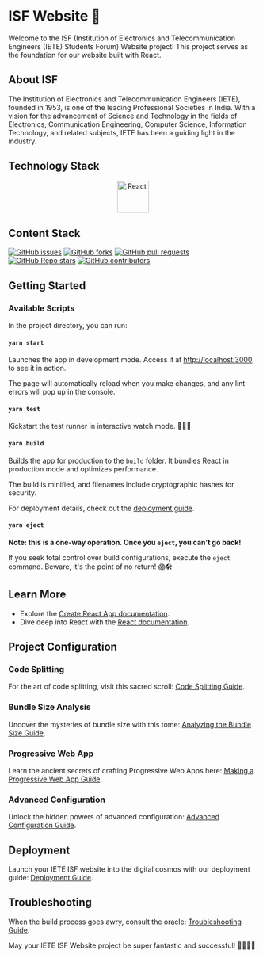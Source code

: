 # ISF Website 🚀

Welcome to the ISF (Institution of Electronics and Telecommunication Engineers (IETE) Students Forum) Website project! This project serves as the foundation for our website built with React.

## About ISF

The Institution of Electronics and Telecommunication Engineers (IETE), founded in 1953, is one of the leading Professional Societies in India. With a vision for the advancement of Science and Technology in the fields of Electronics, Communication Engineering, Computer Science, Information Technology, and related subjects, IETE has been a guiding light in the industry.

## Technology Stack
<p align="center">
  <img src="https://upload.wikimedia.org/wikipedia/commons/thumb/a/a7/React-icon.svg/1200px-React-icon.svg.png" alt="React" width="64px">
<!--   <img src="https://youteam.io/blog/wp-content/uploads/2022/04/expressjs_logo.png" alt="Express.js" width="64px"> -->
<!--   <img src="https://miro.medium.com/v2/resize:fit:512/1*doAg1_fMQKWFoub-6gwUiQ.png" alt="MongoDB" width="64px"> -->
<!--   <img src="https://images.g2crowd.com/uploads/product/image/social_landscape/social_landscape_f0b606abb6d19089febc9faeeba5bc05/nodejs-development-services.png" alt="Node.js" width="64px"> -->
</p>


## Content Stack

[![GitHub issues](https://img.shields.io/github/issues/ISF-DDU/ISF-website?style=for-the-badge&color=success)](https://github.com/ISF-DDU/App-verse/issues)
[![GitHub forks](https://img.shields.io/github/forks/ISF-DDU/ISF-website?style=for-the-badge&color=blue)](https://github.com/ISF-DDU/App-verse/network/members)
[![GitHub pull requests](https://img.shields.io/github/issues-pr/ISF-DDU/ISF-website?style=for-the-badge&color=orange)](https://github.com/ISF-DDU/App-verse/pulls)
[![GitHub Repo stars](https://img.shields.io/github/stars/ISF-DDU/ISF-website?style=for-the-badge&color=yellow)](https://github.com/ISF-DDU/App-verse/stargazers)
[![GitHub contributors](https://img.shields.io/github/contributors/ISF-DDU/ISF-website?style=for-the-badge&color=brightgreen)](https://github.com/ISF-DDU/App-verse/graphs/contributors)

## Getting Started

### Available Scripts

In the project directory, you can run:

#### `yarn start`

Launches the app in development mode. Access it at [http://localhost:3000](http://localhost:3000) to see it in action.

The page will automatically reload when you make changes, and any lint errors will pop up in the console.

#### `yarn test`

Kickstart the test runner in interactive watch mode. 🧪🏃‍♂️

#### `yarn build`

Builds the app for production to the `build` folder. It bundles React in production mode and optimizes performance.

The build is minified, and filenames include cryptographic hashes for security.

For deployment details, check out the [deployment guide](https://facebook.github.io/create-react-app/docs/deployment).

#### `yarn eject`

**Note: this is a one-way operation. Once you `eject`, you can't go back!**

If you seek total control over build configurations, execute the `eject` command. Beware, it's the point of no return! 😱🛠️

## Learn More

- Explore the [Create React App documentation](https://facebook.github.io/create-react-app/docs/getting-started).
- Dive deep into React with the [React documentation](https://reactjs.org/).

## Project Configuration

### Code Splitting

For the art of code splitting, visit this sacred scroll: [Code Splitting Guide](https://facebook.github.io/create-react-app/docs/code-splitting).

### Bundle Size Analysis

Uncover the mysteries of bundle size with this tome: [Analyzing the Bundle Size Guide](https://facebook.github.io/create-react-app/docs/analyzing-the-bundle-size).

### Progressive Web App

Learn the ancient secrets of crafting Progressive Web Apps here: [Making a Progressive Web App Guide](https://facebook.github.io/create-react-app/docs/making-a-progressive-web-app).

### Advanced Configuration

Unlock the hidden powers of advanced configuration: [Advanced Configuration Guide](https://facebook.github.io/create-react-app/docs/advanced-configuration).

## Deployment

Launch your IETE ISF website into the digital cosmos with our deployment guide: [Deployment Guide](https://facebook.github.io/create-react-app/docs/deployment).

## Troubleshooting

When the build process goes awry, consult the oracle: [Troubleshooting Guide](https://facebook.github.io/create-react-app/docs/troubleshooting#npm-run-build-fails-to-minify).

May your IETE ISF Website project be super fantastic and successful! 🌟🚀👨‍💻
